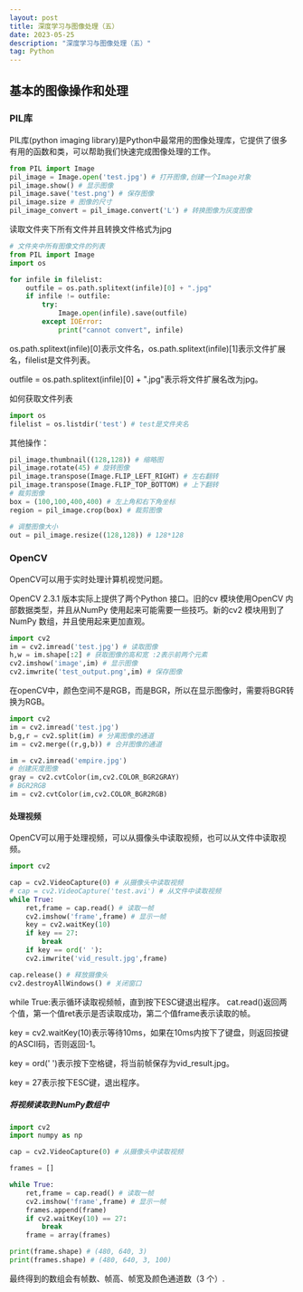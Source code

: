 ```yaml
---
layout: post
title: 深度学习与图像处理（五）
date: 2023-05-25
description: "深度学习与图像处理（五）"
tag: Python
---
```



## 基本的图像操作和处理

### PIL库

PIL库(python imaging library)是Python中最常用的图像处理库，它提供了很多有用的函数和类，可以帮助我们快速完成图像处理的工作。

```python
from PIL import Image
pil_image = Image.open('test.jpg') # 打开图像,创建一个Image对象
pil_image.show() # 显示图像
pil_image.save('test.png') # 保存图像
pil_image.size # 图像的尺寸
pil_image_convert = pil_image.convert('L') # 转换图像为灰度图像
```

读取文件夹下所有文件并且转换文件格式为jpg

```python
# 文件夹中所有图像文件的列表
from PIL import Image
import os

for infile in filelist:
    outfile = os.path.splitext(infile)[0] + ".jpg"
    if infile != outfile:
        try:
            Image.open(infile).save(outfile)
        except IOError:
            print("cannot convert", infile)
```

os.path.splitext(infile)[0]表示文件名，os.path.splitext(infile)[1]表示文件扩展名，filelist是文件列表。

outfile = os.path.splitext(infile)[0] + ".jpg"表示将文件扩展名改为jpg。


如何获取文件列表

```python
import os
filelist = os.listdir('test') # test是文件夹名
```

其他操作：

```python
pil_image.thumbnail((128,128)) # 缩略图
pil_image.rotate(45) # 旋转图像
pil_image.transpose(Image.FLIP_LEFT_RIGHT) # 左右翻转
pil_image.transpose(Image.FLIP_TOP_BOTTOM) # 上下翻转
# 裁剪图像
box = (100,100,400,400) # 左上角和右下角坐标
region = pil_image.crop(box) # 裁剪图像

# 调整图像大小
out = pil_image.resize((128,128)) # 128*128
```


### OpenCV

OpenCV可以用于实时处理计算机视觉问题。

OpenCV 2.3.1 版本实际上提供了两个Python 接口。旧的cv 模块使用OpenCV 内部数据类型，并且从NumPy 使用起来可能需要一些技巧。新的cv2 模块用到了NumPy 数组，并且使用起来更加直观。


```python
import cv2
im = cv2.imread('test.jpg') # 读取图像
h,w = im.shape[:2] # 获取图像的高和宽 :2表示前两个元素
cv2.imshow('image',im) # 显示图像
cv2.imwrite('test_output.png',im) # 保存图像
```

在openCV中，颜色空间不是RGB，而是BGR，所以在显示图像时，需要将BGR转换为RGB。

```python
import cv2
im = cv2.imread('test.jpg')
b,g,r = cv2.split(im) # 分离图像的通道
im = cv2.merge((r,g,b)) # 合并图像的通道
```

```python
im = cv2.imread('empire.jpg')
# 创建灰度图像
gray = cv2.cvtColor(im,cv2.COLOR_BGR2GRAY)
# BGR2RGB
im = cv2.cvtColor(im,cv2.COLOR_BGR2RGB)
```

#### 处理视频

OpenCV可以用于处理视频，可以从摄像头中读取视频，也可以从文件中读取视频。

```python
import cv2

cap = cv2.VideoCapture(0) # 从摄像头中读取视频
# cap = cv2.VideoCapture('test.avi') # 从文件中读取视频
while True:
    ret,frame = cap.read() # 读取一帧
    cv2.imshow('frame',frame) # 显示一帧
    key = cv2.waitKey(10)
    if key == 27:
        break
    if key == ord(' '):
    cv2.imwrite('vid_result.jpg',frame)

cap.release() # 释放摄像头
cv2.destroyAllWindows() # 关闭窗口
```

while True:表示循环读取视频帧，直到按下ESC键退出程序。
cat.read()返回两个值，第一个值ret表示是否读取成功，第二个值frame表示读取的帧。

key = cv2.waitKey(10)表示等待10ms，如果在10ms内按下了键盘，则返回按键的ASCII码，否则返回-1。

key = ord(' ')表示按下空格键，将当前帧保存为vid_result.jpg。

key = 27表示按下ESC键，退出程序。

##### 将视频读取到NumPy数组中

```python
import cv2
import numpy as np

cap = cv2.VideoCapture(0) # 从摄像头中读取视频

frames = []

while True:
    ret,frame = cap.read() # 读取一帧
    cv2.imshow('frame',frame) # 显示一帧
    frames.append(frame)
    if cv2.waitKey(10) == 27:
        break
    frame = array(frames)

print(frame.shape) # (480, 640, 3)
print(frames.shape) # (480, 640, 3, 100)
```

最终得到的数组会有帧数、帧高、帧宽及颜色通道数（3 个）.
